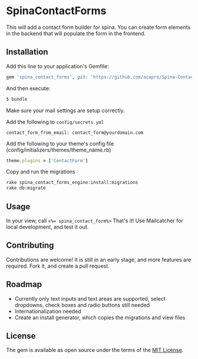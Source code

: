 # SpinaContactForms
This will add a contact form builder for spina. You can create form elements in the backend that will populate the form in the frontend.

## Installation
Add this line to your application's Gemfile:

```ruby
gem 'spina_contact_forms', git: 'https://github.com/acapro/Spina-Contact-Forms'
```

And then execute:
```bash
$ bundle
```

Make sure your mail settings are setup correctly.

Add the following to `config/secrets.yml`
```
contact_form_from_email: contact_form@yourdomain.com
```

Add the following to your theme's config file (config/initializers/themes/theme_name.rb)
```ruby
theme.plugins = ['ContactForm']
```

Copy and run the migrations
```bash
rake spina_contact_forms_engine:install:migrations
rake db:migrate
```

## Usage
In your view, call `<%= spina_contact_form%>`
That's it! Use Mailcatcher for local development, and test it out.

## Contributing
Contributions are welcome! It is still in an early stage, and more features are required. Fork it, and create a pull request.

## Roadmap
* Currently only text inputs and text areas are supported, select dropdowns, check boxes and radio buttons still needed
* Internationalization needed
* Create an install generator, which copies the migrations and view files

## License
The gem is available as open source under the terms of the [MIT License](http://opensource.org/licenses/MIT).
